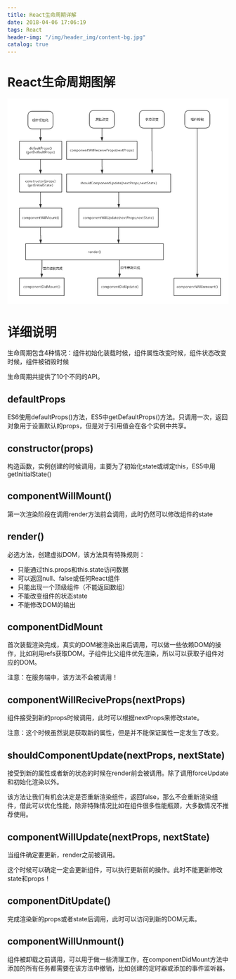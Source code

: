 ```yaml
---
title: React生命周期详解
date: 2018-04-06 17:06:19
tags: React
header-img: "/img/header_img/content-bg.jpg"
catalog: true
---
```


# React生命周期图解

![React生命周期图解](React生命周期详解/react_life_cycle.png)

# 详细说明

生命周期包含4种情况：组件初始化装载时候，组件属性改变时候，组件状态改变时候，组件被销毁时候

生命周期共提供了10个不同的API。

## defaultProps

ES6使用defaultProps()方法，ES5中getDefaultProps()方法。只调用一次，返回对象用于设置默认的props，但是对于引用值会在各个实例中共享。

## constructor(props)

构造函数，实例创建的时候调用，主要为了初始化state或绑定this，ES5中用getInitialState()

## componentWillMount()

第一次渲染阶段在调用render方法前会调用，此时仍然可以修改组件的state

## render()

必选方法，创建虚拟DOM，该方法具有特殊规则：

- 只能通过this.props和this.state访问数据
- 可以返回null、false或任何React组件
- 只能出现一个顶级组件（不能返回数组）
- 不能改变组件的状态state
- 不能修改DOM的输出

## componentDidMount

首次装载渲染完成，真实的DOM被渲染出来后调用，可以做一些依赖DOM的操作，比如利用refs获取DOM。子组件比父组件优先渲染，所以可以获取子组件对应的DOM。

注意：在服务端中，该方法不会被调用！

## componentWillReciveProps(nextProps)

组件接受到新的props时候调用，此时可以根据nextProps来修改state。

注意：这个时候虽然说是获取新的属性，但是并不能保证属性一定发生了改变。

## shouldComponentUpdate(nextProps, nextState)

接受到新的属性或者新的状态的时候在render前会被调用。除了调用forceUpdate和初始化渲染以外。

该方法让我们有机会决定是否重新渲染组件，返回false，那么不会重新渲染组件，借此可以优化性能，除非特殊情况比如在组件很多性能瓶颈，大多数情况不推荐使用。

## componentWillUpdate(nextProps, nextState)

当组件确定要更新，render之前被调用。

这个时候可以确定一定会更新组件，可以执行更新前的操作。此时不能更新修改state和props！

## componentDitUpdate()

完成渲染新的props或者state后调用，此时可以访问到新的DOM元素。

## componentWillUnmount()

组件被卸载之前调用，可以用于做一些清理工作，在componentDidMount方法中添加的所有任务都需要在该方法中撤销，比如创建的定时器或添加的事件监听器。
